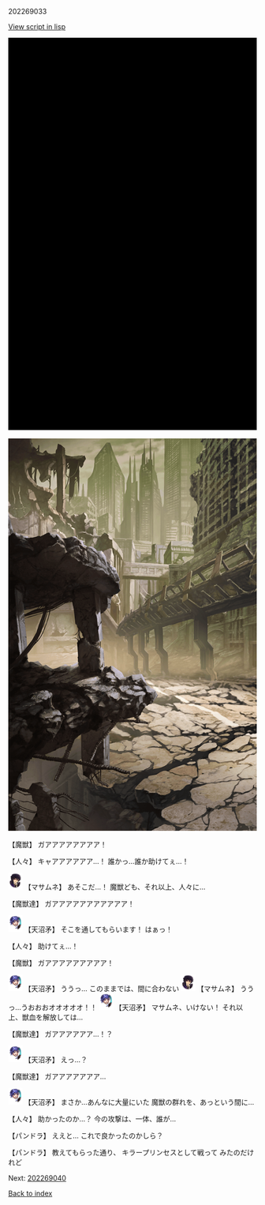 202269033

[View script in lisp](../scripts/202269033.txt)

![bg_black.png](../images/backgrounds/bg_black.png)

![collapsecity.png](../images/backgrounds/collapsecity.png)

【魔獣】
ガアアアアアアアア！

【人々】
キャアアアアアア…！
誰かっ…誰か助けてぇ…！

<img src="../images/units/1100111.png" alt="1100111.png" height="34"/>
【マサムネ】
あそこだ…！
魔獣ども、それ以上、人々に…

【魔獣達】
ガアアアアアアアアアアア！

<img src="../images/units/1300431.png" alt="1300431.png" height="34"/>
【天沼矛】
そこを通してもらいます！
はぁっ！

【人々】
助けてぇ…！

【魔獣】
ガアアアアアアアアア！

<img src="../images/units/1300431.png" alt="1300431.png" height="34"/>
【天沼矛】
ううっ…
このままでは、間に合わない

<img src="../images/units/1100111.png" alt="1100111.png" height="34"/>
【マサムネ】
ううっ…うおおおオオオオオ！！

<img src="../images/units/1300431.png" alt="1300431.png" height="34"/>
【天沼矛】
マサムネ、いけない！
それ以上、獣血を解放しては…

【魔獣達】
ガアアアアアア…！？

<img src="../images/units/1300431.png" alt="1300431.png" height="34"/>
【天沼矛】
えっ…？

【魔獣達】
ガアアアアアアア…

<img src="../images/units/1300431.png" alt="1300431.png" height="34"/>
【天沼矛】
まさか…あんなに大量にいた
魔獣の群れを、あっという間に…

【人々】
助かったのか…？
今の攻撃は、一体、誰が…

【パンドラ】
ええと…
これで良かったのかしら？

【パンドラ】
教えてもらった通り、
キラープリンセスとして戦って
みたのだけれど


Next: [202269040](202269040.md)

[Back to index](index.md)
